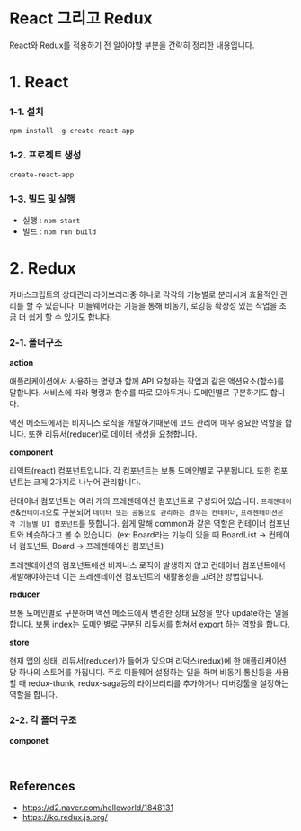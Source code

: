 # React 그리고 Redux

React와 Redux를 적용하기 전 알아야할 부분을 간략히 정리한 내용입니다.

# 1. React

### 1-1. 설치

`npm install -g create-react-app`

### 1-2. 프로젝트 생성

`create-react-app`

### 1-3. 빌드 및 실행

- 실행 : `npm start` 
- 빌드 : `npm run build`

# 2. Redux

자바스크립트의 상태관리 라이브러리중 하나로 각각의 기능별로 분리시켜 효율적인 관리를 할 수 있습니다. 미들웨어라는 기능을 통해 비동기, 로깅등 확장성 있는 작업을 조금 더 쉽게 할 수 있기도 합니다.

### 2-1. 폴더구조

**action**

애플리케이션에서 사용하는 명령과 함께 API 요청하는 작업과 같은 액션요소(함수)를 말합니다. 서비스에 따라 명령과 함수를 따로 모아두거나 도메인별로 구분하기도 합니다.

액션 메소드에서는 비지니스 로직을 개발하기때문에 코드 관리에 매우 중요한 역할을 합니다. 또한 리듀서(reducer)로 데이터 생성을 요청합니다.

**component**

리액트(react) 컴포넌트입니다. 각 컴포넌트는 보통 도메인별로 구분됩니다. 또한  컴포넌트는 크게 2가지로 나누어 관리합니다. 

컨테이너 컴포넌트는 여러 개의 프레젠테이션 컴포넌트로 구성되어 있습니다. `프레젠테이션`&`컨테이너`으로 구분되어 `데이터 또는 공통으로 관리하는 경우는 컨테이너`, `프레젠테이션은 각 기능별 UI 컴포넌트`를 뜻합니다. 쉽게 말해 common과 같은 역할은 컨테이너 컴포넌트와 비슷하다고 볼 수 있습니다. (ex: Board라는 기능이 있을 때 BoardList -> 컨테이너 컴포넌트, Board -> 프레젠테이션 컴포넌트)

프레젠테이션의 컴포넌트에선 비지니스 로직이 발생하지 않고 컨테이너 컴포넌트에서 개발해야하는데 이는 프레젠테이션 컴포넌트의 재활용성을 고려한 방법입니다.

**reducer**

보통 도메인별로 구분하며 액션 메소드에서 변경한 상태 요청을 받아 update하는 일을 합니다. 보통 index는 도메인별로 구분된 리듀서를 합쳐서 export 하는 역할을 합니다.

**store**

현재 앱의 상태, 리듀서(reducer)가 들어가 있으며 리덕스(redux)에 한 애플리케이션당 하나의 스토어를 가집니다. 주로 미들웨어 설정하는 일을 하며 비동기 통신등을 사용할 때 redux-thunk, redux-saga등의 라이브러리를 추가하거나 디버깅툴을 설정하는 역할을 합니다.

### 2-2. 각 폴더 구조 

**componet**



<br>

## References
- https://d2.naver.com/helloworld/1848131
- https://ko.redux.js.org/